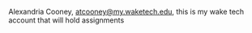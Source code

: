 Alexandria Cooney, atcooney@my.waketech.edu, this is my wake tech account that will hold assignments